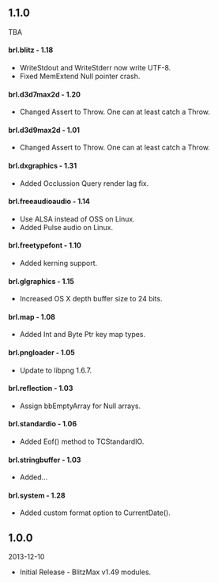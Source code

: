## 1.1.0
TBA

#### brl.blitz - 1.18
* WriteStdout and WriteStderr now write UTF-8.
* Fixed MemExtend Null pointer crash.

#### brl.d3d7max2d - 1.20
* Changed Assert to Throw. One can at least catch a Throw.

#### brl.d3d9max2d - 1.01
* Changed Assert to Throw. One can at least catch a Throw.

#### brl.dxgraphics - 1.31
* Added Occlussion Query render lag fix.

#### brl.freeaudioaudio - 1.14
* Use ALSA instead of OSS on Linux.
* Added Pulse audio on Linux.

#### brl.freetypefont - 1.10
* Added kerning support.

#### brl.glgraphics - 1.15
* Increased OS X depth buffer size to 24 bits.

#### brl.map - 1.08
* Added Int and Byte Ptr key map types.

#### brl.pngloader - 1.05
* Update to libpng 1.6.7.

#### brl.reflection - 1.03
* Assign bbEmptyArray for Null arrays.

#### brl.standardio - 1.06
* Added Eof() method to TCStandardIO.

#### brl.stringbuffer - 1.03
* Added...

#### brl.system - 1.28
* Added custom format option to CurrentDate().

## 1.0.0
2013-12-10

* Initial Release - BlitzMax v1.49 modules.
